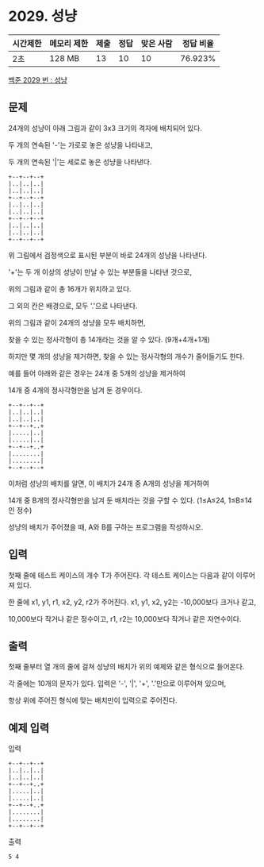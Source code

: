 # 2029. 성냥

| 시간제한 | 메모리 제한 | 제출 | 정답 | 맞은 사람 | 정답 비율 |
| -------- | ----------- | ---- | ---- | --------- | --------- |
| 2초      | 128 MB      | 13   | 10   | 10        | 76.923%   |

[백준 2029 번 : 성냥](https://www.acmicpc.net/problem/2029)



## 문제

24개의 성냥이 아래 그림과 같이 3x3 크기의 격자에 배치되어 있다.

두 개의 연속된 '-'는 가로로 놓은 성냥을 나타내고,

두 개의 연속된 '|'는 세로로 놓은 성냥을 나타낸다.

```
+--+--+--+
|..|..|..|
|..|..|..|
+--+--+--+
|..|..|..|
|..|..|..|
+--+--+--+
|..|..|..|
|..|..|..|
+--+--+--+
```

위 그림에서 검정색으로 표시된 부분이 바로 24개의 성냥을 나타낸다.

'+'는 두 개 이상의 성냥이 만날 수 있는 부분들을 나타낸 것으로,

위의 그림과 같이 총 16개가 위치하고 있다.

그 외의 칸은 배경으로, 모두 '.'으로 나타낸다.

위의 그림과 같이 24개의 성냥을 모두 배치하면,

찾을 수 있는 정사각형이 총 14개라는 것을 알 수 있다. (9개+4개+1개)

하지만 몇 개의 성냥을 제거하면, 찾을 수 있는 정사각형의 개수가 줄어들기도 한다.

예를 들어 아래와 같은 경우는 24개 중 5개의 성냥을 제거하여

14개 중 4개의 정사각형만을 남겨 둔 경우이다.

```
+--+--+--+
|..|..|..|
|..|..|..|
+--+--+..+
|.....|..|
|.....|..|
+--+--+..+
|........|
|........|
+--+--+--+
```

이처럼 성냥의 배치를 알면, 이 배치가 24개 중 A개의 성냥을 제거하여

14개 중 B개의 정사각형만을 남겨 둔 배치라는 것을 구할 수 있다. (1≤A≤24, 1≤B≤14인 정수)

성냥의 배치가 주어졌을 때, A와 B를 구하는 프로그램을 작성하시오.



## 입력

첫째 줄에 테스트 케이스의 개수 T가 주어진다. 각 테스트 케이스는 다음과 같이 이루어져 있다.

한 줄에 x1, y1, r1, x2, y2, r2가 주어진다. x1, y1, x2, y2는 -10,000보다 크거나 같고,

10,000보다 작거나 같은 정수이고, r1, r2는 10,000보다 작거나 같은 자연수이다.



## 출력

첫째 줄부터 열 개의 줄에 걸쳐 성냥의 배치가 위의 예제와 같은 형식으로 들어온다.

각 줄에는 10개의 문자가 있다. 입력은 '-', '|', '+', '.'만으로 이루어져 있으며,

항상 위에 주어진 형식에 맞는 배치만이 입력으로 주어진다.



## 예제 입력

입력

```
+--+--+--+
|..|..|..|
|..|..|..|
+--+--+..+
|.....|..|
|.....|..|
+--+--+..+
|........|
|........|
+--+--+--+
```

출력

```
5 4
```





